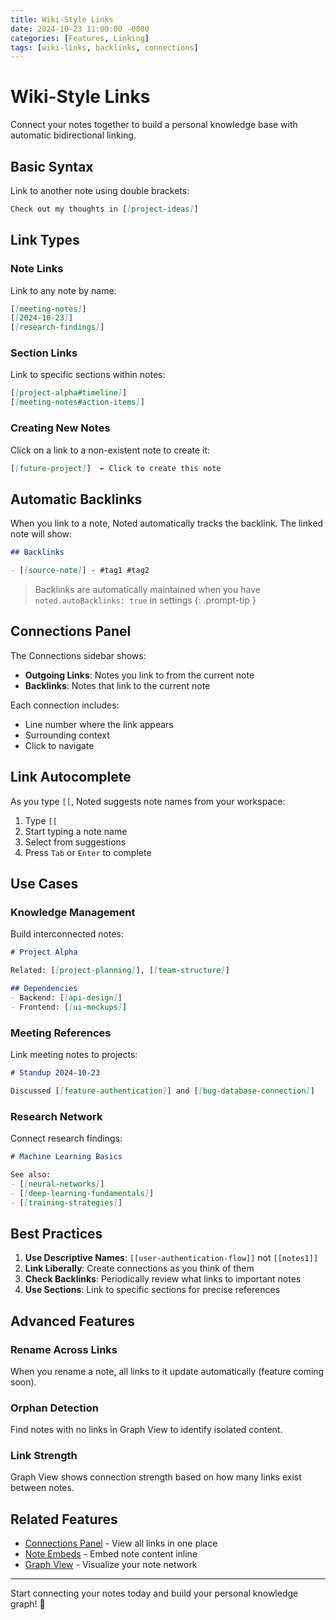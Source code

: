 ```yaml
---
title: Wiki-Style Links
date: 2024-10-23 11:00:00 -0800
categories: [Features, Linking]
tags: [wiki-links, backlinks, connections]
---
```


# Wiki-Style Links

Connect your notes together to build a personal knowledge base with automatic bidirectional linking.

## Basic Syntax

Link to another note using double brackets:

```markdown
Check out my thoughts in [[project-ideas]]
```

## Link Types

### Note Links

Link to any note by name:

```markdown
[[meeting-notes]]
[[2024-10-23]]
[[research-findings]]
```

### Section Links

Link to specific sections within notes:

```markdown
[[project-alpha#timeline]]
[[meeting-notes#action-items]]
```

### Creating New Notes

Click on a link to a non-existent note to create it:

```markdown
[[future-project]]  ← Click to create this note
```

## Automatic Backlinks

When you link to a note, Noted automatically tracks the backlink. The linked note will show:

```markdown
## Backlinks

- [[source-note]] - #tag1 #tag2
```

> Backlinks are automatically maintained when you have `noted.autoBacklinks: true` in settings
{: .prompt-tip }

## Connections Panel

The Connections sidebar shows:

- **Outgoing Links**: Notes you link to from the current note
- **Backlinks**: Notes that link to the current note

Each connection includes:
- Line number where the link appears
- Surrounding context
- Click to navigate

## Link Autocomplete

As you type `[[`, Noted suggests note names from your workspace:

1. Type `[[`
2. Start typing a note name
3. Select from suggestions
4. Press `Tab` or `Enter` to complete

## Use Cases

### Knowledge Management

Build interconnected notes:

```markdown
# Project Alpha

Related: [[project-planning]], [[team-structure]]

## Dependencies
- Backend: [[api-design]]
- Frontend: [[ui-mockups]]
```

### Meeting References

Link meeting notes to projects:

```markdown
# Standup 2024-10-23

Discussed [[feature-authentication]] and [[bug-database-connection]]
```

### Research Network

Connect research findings:

```markdown
# Machine Learning Basics

See also:
- [[neural-networks]]
- [[deep-learning-fundamentals]]
- [[training-strategies]]
```

## Best Practices

1. **Use Descriptive Names**: `[[user-authentication-flow]]` not `[[notes1]]`
2. **Link Liberally**: Create connections as you think of them
3. **Check Backlinks**: Periodically review what links to important notes
4. **Use Sections**: Link to specific sections for precise references

## Advanced Features

### Rename Across Links

When you rename a note, all links to it update automatically (feature coming soon).

### Orphan Detection

Find notes with no links in Graph View to identify isolated content.

### Link Strength

Graph View shows connection strength based on how many links exist between notes.

## Related Features

- [Connections Panel](/noted/posts/connections/) - View all links in one place
- [Note Embeds](/noted/posts/embeds/) - Embed note content inline
- [Graph View](/noted/posts/graph/) - Visualize your note network

---

Start connecting your notes today and build your personal knowledge graph! 🔗
